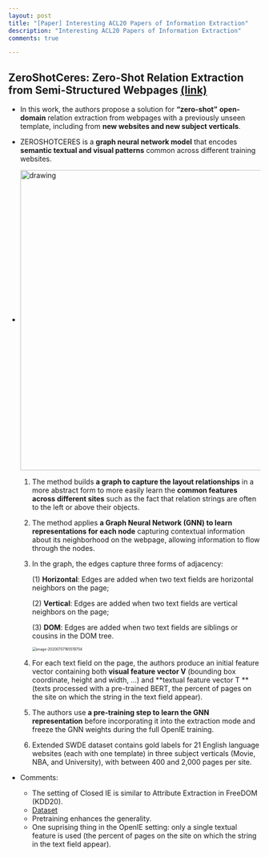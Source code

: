 ```yaml
---
layout: post
title: "[Paper] Interesting ACL20 Papers of Information Extraction"
description: "Interesting ACL20 Papers of Information Extraction"
comments: true

---
```


## ZeroShotCeres: Zero-Shot Relation Extraction from Semi-Structured Webpages [(link)](https://www.aclweb.org/anthology/2020.acl-main.721.pdf)

* In this work, the authors propose a solution for **“zero-shot”** **open-domain** relation extraction from webpages with a previously unseen template, including from **new websites and new subject verticals**. 

* ZEROSHOTCERES is a **graph neural network model** that encodes **semantic textual and visual patterns** common across different training websites.

* <img align="center" src="{{site.url}}/_posts/images/07-07-1.png" alt="drawing" width="600"/>

  1. The method builds **a graph to capture the layout relationships** in a more abstract form to more easily learn the **common features across different sites** such as the fact that relation strings are often to the left or above their objects.

  2. The method applies **a Graph Neural Network (GNN) to learn representations for each node** capturing contextual information about its neighborhood on the webpage, allowing information to flow through the nodes.

  3. In the graph, the edges capture three forms of adjacency:

     (1) **Horizontal**: Edges are added when two text fields are horizontal neighbors on the page;

     (2) **Vertical**: Edges are added when two text fields are vertical neighbors on the page;

     (3) **DOM**: Edges are added when two text fields are siblings or cousins in the DOM tree.

     <img align="center" src="{{site.url}}/_posts/images/07-07-2.png" alt="image-20200707165519754" style="zoom:50%;" />

  4. For each text field on the page, the authors produce an initial feature vector containing both **visual feature vector V** (bounding box coordinate, height and width, ...) and **textual feature vector T **(texts processed with a pre-trained BERT, the percent of pages on the site on which the string in the text field appear).  

  5. The authors use **a pre-training step to learn the GNN representation** before incorporating it into the extraction mode and freeze the GNN weights during the full OpenIE training.

  6. Extended SWDE dataset contains gold labels for 21 English language websites (each with one template) in three subject verticals (Movie, NBA, and University), with between 400 and 2,000 pages per site. 

* Comments:

  * The setting of Closed IE is similar to Attribute Extraction in FreeDOM (KDD20).
  * [Dataset](https://homes.cs.washington.edu/~lockardc/expanded_swde.html)
  * Pretraining enhances the generality. 
  * One suprising thing in the OpenIE setting: only a single textual feature is used (the percent of pages on the site on which the string in the text field appear). 

## 